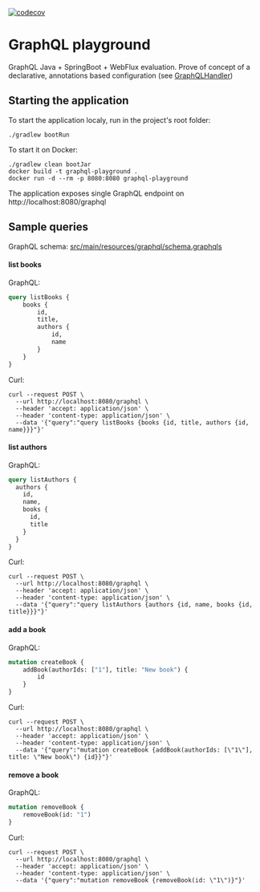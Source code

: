 [![codecov](https://codecov.io/gh/mafor/graphql-playground/branch/master/graph/badge.svg?token=GDPwHlsKi1)](https://codecov.io/gh/mafor/graphql-playground)

# GraphQL playground

GraphQL Java + SpringBoot + WebFlux evaluation. 
Prove of concept of a declarative, annotations based configuration (see [GraphQLHandler](/src/main/java/com/chaosonic/graphql/GraphQLHandler.kt))
## Starting the application
To start the application localy, run in the project's root folder:

```shell script
./gradlew bootRun
```
To start it on Docker:
```shell script
./gradlew clean bootJar
docker build -t graphql-playground .
docker run -d --rm -p 8080:8080 graphql-playground
```
The application exposes single GraphQL endpoint on http://localhost:8080/graphql 
## Sample queries
GraphQL schema: [src/main/resources/graphql/schema.graphqls](src/main/resources/graphql/schema.graphqls)
#### list books
GraphQL:
```graphql
query listBooks {
    books {
        id,
        title,
        authors {
            id,
            name
        }
    }
}
```
Curl:
```shell script
curl --request POST \
  --url http://localhost:8080/graphql \
  --header 'accept: application/json' \
  --header 'content-type: application/json' \
  --data '{"query":"query listBooks {books {id, title, authors {id, name}}}"}'
```
#### list authors
GraphQL:
```graphql
query listAuthors {
  authors {
    id,
    name,
    books {
      id,
      title
    }
  }
}
```
Curl:
```shell script
curl --request POST \
  --url http://localhost:8080/graphql \
  --header 'accept: application/json' \
  --header 'content-type: application/json' \
  --data '{"query":"query listAuthors {authors {id, name, books {id, title}}}"}'
```
#### add a book
GraphQL:
```graphql
mutation createBook {
    addBook(authorIds: ["1"], title: "New book") {
        id
    }
}
```
Curl:
```shell script
curl --request POST \
  --url http://localhost:8080/graphql \
  --header 'accept: application/json' \
  --header 'content-type: application/json' \
  --data '{"query":"mutation createBook {addBook(authorIds: [\"1\"], title: \"New book\") {id}}"}'
```
#### remove a book
GraphQL:
```graphql
mutation removeBook {
	removeBook(id: "1")
}
```
Curl:
```shell script
curl --request POST \
  --url http://localhost:8080/graphql \
  --header 'accept: application/json' \
  --header 'content-type: application/json' \
  --data '{"query":"mutation removeBook {removeBook(id: \"1\")}"}'
```
